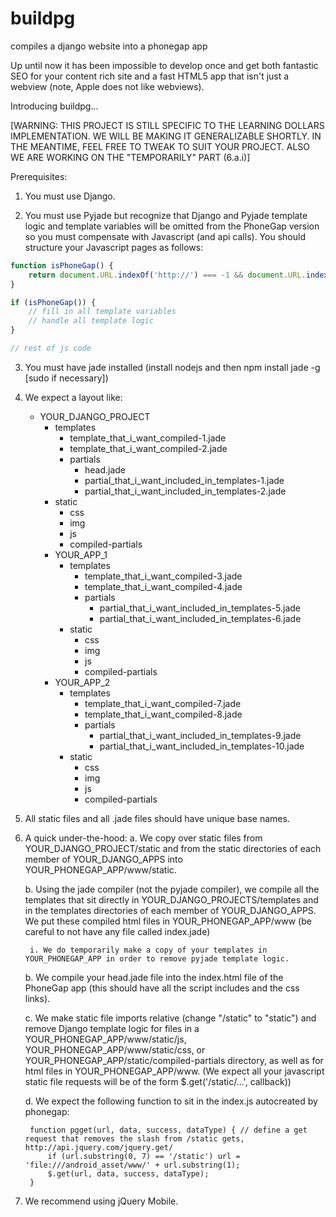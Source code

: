 buildpg
=======

compiles a django website into a phonegap app

Up until now it has been impossible to develop once and get both fantastic SEO for your content rich site and a fast HTML5 app that isn't just a webview (note, Apple does not like webviews). 

Introducing buildpg...

[WARNING: THIS PROJECT IS STILL SPECIFIC TO THE LEARNING DOLLARS IMPLEMENTATION. WE WILL BE MAKING IT GENERALIZABLE SHORTLY. IN THE MEANTIME, FEEL FREE TO TWEAK TO SUIT YOUR PROJECT. ALSO WE ARE WORKING ON THE "TEMPORARILY" PART (6.a.i)]

Prerequisites:

1. You must use Django.

2. You must use Pyjade but recognize that Django and Pyjade template logic and template variables will be omitted from the PhoneGap version so you must compensate with Javascript (and api calls). You should structure your Javascript pages as follows:
    
```javascript
function isPhoneGap() {
    return document.URL.indexOf('http://') === -1 && document.URL.indexOf('https://') === -1;
}

if (isPhoneGap()) {
    // fill in all template variables
    // handle all template logic
}

// rest of js code
```

3. You must have jade installed (install nodejs and then npm install jade -g [sudo if necessary])

4. We expect a layout like:

    - YOUR_DJANGO_PROJECT
        - templates
            - template_that_i_want_compiled-1.jade
            - template_that_i_want_compiled-2.jade
            - partials
                - head.jade
                - partial_that_i_want_included_in_templates-1.jade
                - partial_that_i_want_included_in_templates-2.jade
        - static
            - css
            - img
            - js
            - compiled-partials
        - YOUR_APP_1
            - templates
                - template_that_i_want_compiled-3.jade
                - template_that_i_want_compiled-4.jade
                - partials
                    - partial_that_i_want_included_in_templates-5.jade
                    - partial_that_i_want_included_in_templates-6.jade
            - static
                - css
                - img
                - js
                - compiled-partials
        - YOUR_APP_2
            - templates
                - template_that_i_want_compiled-7.jade
                - template_that_i_want_compiled-8.jade
                - partials
                    - partial_that_i_want_included_in_templates-9.jade
                    - partial_that_i_want_included_in_templates-10.jade
            - static
                - css
                - img
                - js
                - compiled-partials

5. All static files and all .jade files should have unique base names.

6. A quick under-the-hood:
    a. We copy over static files from YOUR_DJANGO_PROJECT/static and from the static directories of each member of YOUR_DJANGO_APPS into YOUR_PHONEGAP_APP/www/static.
    
    b. Using the jade compiler (not the pyjade compiler), we compile all the templates that sit directly in YOUR_DJANGO_PROJECTS/templates and in the templates directories of each member of YOUR_DJANGO_APPS. We put these compiled html files in YOUR_PHONEGAP_APP/www (be careful to not have any file called index.jade)
        
        i. We do temporarily make a copy of your templates in YOUR_PHONEGAP_APP in order to remove pyjade template logic.
    
    b. We compile your head.jade file into the index.html file of the PhoneGap app (this should have all the script includes and the css links).
    
    c. We make static file imports relative (change "/static" to "static") and remove Django template logic for files in a YOUR_PHONEGAP_APP/www/static/js, YOUR_PHONEGAP_APP/www/static/css, or YOUR_PHONEGAP_APP/static/compiled-partials directory, as well as for html files in YOUR_PHONEGAP_APP/www. (We expect all your javascript static file requests will be of the form $.get('/static/...', callback))
    
    d. We expect the following function to sit in the index.js autocreated by phonegap:

        function pgget(url, data, success, dataType) { // define a get request that removes the slash from /static gets, http://api.jquery.com/jquery.get/
            if (url.substring(0, 7) == '/static') url = 'file:///android_asset/www/' + url.substring(1);
            $.get(url, data, success, dataType);
        }

7. We recommend using jQuery Mobile.
